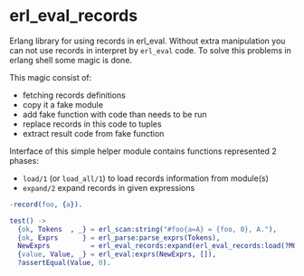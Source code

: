 # erl_eval_records
Erlang library for using records in erl_eval. Without extra manipulation you can not use records in interpret by `erl_eval` code. To solve this problems in erlang shell some magic is done.

This magic consist of:
 * fetching records definitions
 * copy it a fake module
 * add fake function with code than needs to be run
 * replace records in this code to tuples
 * extract result code from fake function

Interface of this simple helper module contains functions represented 2 phases:
 * `load/1` (or `load_all/1`) to load records information from module(s)
 * `expand/2` expand records in given expressions


```erlang
-record(foo, {a}).

test() ->
  {ok, Tokens  , _} = erl_scan:string("#foo{a=A} = {foo, 0}, A."),
  {ok, Exprs      } = erl_parse:parse_exprs(Tokens),
  NewExprs          = erl_eval_records:expand(erl_eval_records:load(?MODULE), Exprs),
  {value, Value, _} = erl_eval:exprs(NewExprs, []),
  ?assertEqual(Value, 0).
```
